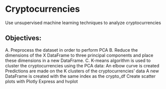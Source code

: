# Cryptocurrencies
Use unsupervised machine learning techniques to analyze cryptocurrencies

## Objectives:
A. Preprocess the dataset in order to perform PCA 
B. Reduce the dimensions of the X DataFrame to three principal components and place these dimensions in a new DataFrame.
C. K-means algorithm is used to cluster the cryptocurrencies using the PCA data:
  An elbow curve is created 
  Predictions are made on the K clusters of the cryptocurrencies’ data
  A new DataFrame is created with the same index as the crypto_df 
  Create scatter plots with Plotly Express and hvplot

